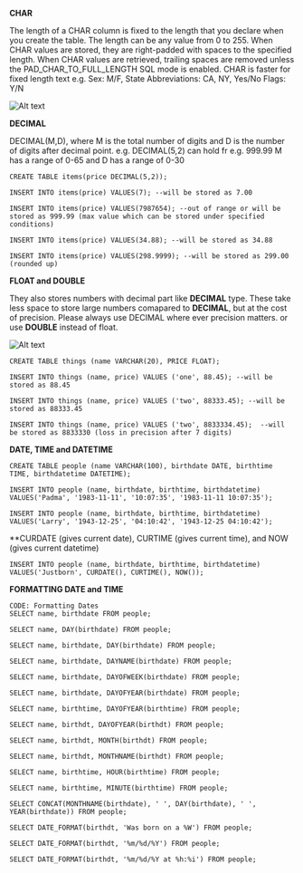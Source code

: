 **CHAR**

The length of a CHAR column is fixed to the length that you declare when you create the table. The length can be any value from 0 to 255. When CHAR values are stored, they are right-padded with spaces to the specified length. When CHAR values are retrieved, trailing spaces are removed unless the PAD_CHAR_TO_FULL_LENGTH SQL mode is enabled. CHAR is faster for fixed length text e.g. Sex: M/F, State Abbreviations: CA, NY, Yes/No Flags: Y/N

![Alt text](https://github.com/nisanthmathew/MySQLCheatsheet/blob/a839defcc88064abb0b7fc7b0f3523a66825b013/DataTypes/VARCHARvsCHAR.PNG?raw=true "CHAR vs VARCHAR")

**DECIMAL**

DECIMAL(M,D), where M is the total number of digits and D is the number of digits after decimal point. e.g. DECIMAL(5,2) can hold fr e.g. 999.99
M has a range of 0-65 and D has a range of 0-30

```
CREATE TABLE items(price DECIMAL(5,2));
 
INSERT INTO items(price) VALUES(7); --will be stored as 7.00 
 
INSERT INTO items(price) VALUES(7987654); --out of range or will be stored as 999.99 (max value which can be stored under specified conditions)
 
INSERT INTO items(price) VALUES(34.88); --will be stored as 34.88
 
INSERT INTO items(price) VALUES(298.9999); --will be stored as 299.00 (rounded up)

```

**FLOAT and DOUBLE**

They also stores numbers with decimal part like **DECIMAL** type. These take less space to store large numbers comapared to **DECIMAL**, but at the cost of precision.
Please always use DECIMAL where ever precision matters. or use **DOUBLE** instead of float.

![Alt text](https://github.com/nisanthmathew/MySQLCheatsheet/blob/c3618d3e8a76445dbe203eef19ec92319bb175d8/DataTypes/FLOATANDDOUBLE.PNG?raw=true "FLOAT and DOUBLE")

```
CREATE TABLE things (name VARCHAR(20), PRICE FLOAT);

INSERT INTO things (name, price) VALUES ('one', 88.45); --will be stored as 88.45

INSERT INTO things (name, price) VALUES ('two', 88333.45); --will be stored as 88333.45

INSERT INTO things (name, price) VALUES ('two', 8833334.45);  --will be stored as 8833330 (loss in precision after 7 digits)

```

**DATE, TIME and DATETIME**

```
CREATE TABLE people (name VARCHAR(100), birthdate DATE, birthtime TIME, birthdatetime DATETIME);
 
INSERT INTO people (name, birthdate, birthtime, birthdatetime)
VALUES('Padma', '1983-11-11', '10:07:35', '1983-11-11 10:07:35');
 
INSERT INTO people (name, birthdate, birthtime, birthdatetime)
VALUES('Larry', '1943-12-25', '04:10:42', '1943-12-25 04:10:42');
```

**CURDATE (gives current date), CURTIME (gives current time), and NOW (gives current datetime)

```
INSERT INTO people (name, birthdate, birthtime, birthdatetime)
VALUES('Justborn', CURDATE(), CURTIME(), NOW());
```

**FORMATTING DATE and TIME**

```
CODE: Formatting Dates
SELECT name, birthdate FROM people;
 
SELECT name, DAY(birthdate) FROM people;
 
SELECT name, birthdate, DAY(birthdate) FROM people;
 
SELECT name, birthdate, DAYNAME(birthdate) FROM people;
 
SELECT name, birthdate, DAYOFWEEK(birthdate) FROM people;
 
SELECT name, birthdate, DAYOFYEAR(birthdate) FROM people;
 
SELECT name, birthtime, DAYOFYEAR(birthtime) FROM people;
 
SELECT name, birthdt, DAYOFYEAR(birthdt) FROM people;
 
SELECT name, birthdt, MONTH(birthdt) FROM people;
 
SELECT name, birthdt, MONTHNAME(birthdt) FROM people;
 
SELECT name, birthtime, HOUR(birthtime) FROM people;
 
SELECT name, birthtime, MINUTE(birthtime) FROM people;
 
SELECT CONCAT(MONTHNAME(birthdate), ' ', DAY(birthdate), ' ', YEAR(birthdate)) FROM people;
 
SELECT DATE_FORMAT(birthdt, 'Was born on a %W') FROM people;
 
SELECT DATE_FORMAT(birthdt, '%m/%d/%Y') FROM people;
 
SELECT DATE_FORMAT(birthdt, '%m/%d/%Y at %h:%i') FROM people;
```
